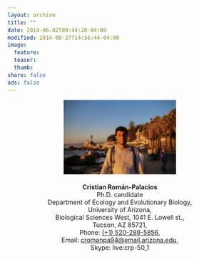 ```yaml
---
layout: archive
title: ""
date: 2014-06-02T09:44:20-04:00
modified: 2014-08-27T14:56:44-04:00
image:
  feature:
  teaser:
  thumb:
share: false
ads: false
---
```


<p align="center">
  <img src="2019-11-21 10.51.14.jpg" width="50%" height="50%">  <br><br>
  <b>Cristian Román-Palacios</b><br>
  Ph.D. candidate  <br>
  Department of Ecology and Evolutionary Biology,<br>  
  University of Arizona,  <br>  
  Biological Sciences West, 1041 E. Lowell st.,<br>  
  Tucson, AZ  85721,<br>  
  Phone: <a href="tel:+15202885856">(+1) 520-288-5856</a>,<br>  
  Email: <a href="mailto:cromanpa94@email.arizona.edu">cromanpa94@email.arizona.edu</a>,<br>  
  Skype: live:crp-50_1
</p>
